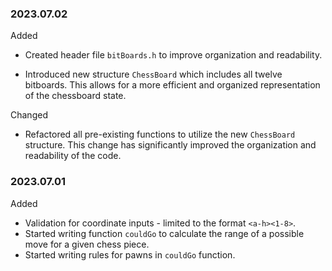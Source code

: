 ### 2023.07.02 

Added

* Created header file ``bitBoards.h`` to improve organization and readability. 

* Introduced new structure `ChessBoard` which includes all twelve bitboards. This allows for a more efficient and organized representation of the chessboard state.

Changed

* Refactored all pre-existing functions to utilize the new `ChessBoard` structure. This change has significantly improved the organization and readability of the code. 


### 2023.07.01

Added

* Validation for coordinate inputs - limited to the format `<a-h><1-8>`.
* Started writing function `couldGo` to calculate the range of a possible move for a given chess piece. 
* Started writing rules for pawns in `couldGo` function.


